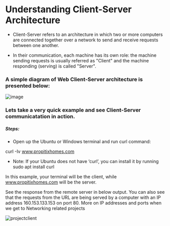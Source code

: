 # Understanding Client-Server Architecture
- Client-Server refers to an architecture in which two or more computers are connected together over a network to send and receive requests between one another.

- In their communication, each machine has its own role: the machine sending requests is usually referred as "Client" and the machine responding (serving) is called "Server".

### A simple diagram of Web Client-Server architecture is presented below:
![image](https://user-images.githubusercontent.com/40290711/126867426-ae6bdc07-1e46-4315-a04a-532714a0d30e.png)

### Lets take a very quick example and see Client-Server communicatation in action.

##### Steps:

- Open up the Ubuntu or Windows terminal and run curl command:

 curl -Iv www.propitixhomes.com
 
 - Note: If your Ubuntu does not have ‘curl’, you can install it by running sudo apt install curl
 
 In this example, your terminal will be the client, while www.propitixhomes.com will be the server.

See the response from the remote server in below output. You can also see that the requests from the URL are being served by a computer with an IP address 160.153.133.153 on port 80. More on IP addresses and ports when we get to Networking related projects

![projectclient](https://user-images.githubusercontent.com/40290711/126867609-d26a7c40-abda-412b-9308-d2648ced87b4.PNG)



 

